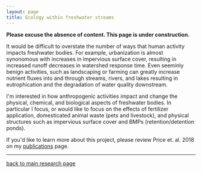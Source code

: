 ```yaml
---
layout: page
title: Ecology within freshwater streams
---
```

**Please excuse the absence of content. This page is under construction.**

It would be difficult to overstate the number of ways that human activity impacts freshwater bodies. For example, urbanization is almost synonomous with increases in impervious surface cover, resulting in increased runoff decreases in watershed response time. Even seeminly benign activities, such as landscaping or farming can greatly increase nutrient fluxes into and through streams, rivers, and lakes resulting in eutrophication and the degradation of water quality downstream. 

I'm interested in how anthropogenic activities impact and change the physical, chemical, and biological aspects of freshwater bodies. In particular I focus, or would like to focus on the effects of fertilizer application, domesticated animal waste (pets and livestock), and physical structures such as impervious surface cover and BMPs (retention/detention ponds). 

If you'd like to learn more about this project, please review Price et. al. 2018 on my [publications](../2-publications.md) page.  

___  
[back to main research page](../1-research.md)  